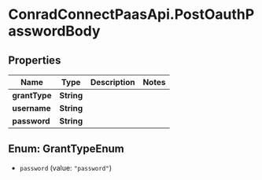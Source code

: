 # ConradConnectPaasApi.PostOauthPasswordBody

## Properties
Name | Type | Description | Notes
------------ | ------------- | ------------- | -------------
**grantType** | **String** |  | 
**username** | **String** |  | 
**password** | **String** |  | 

<a name="GrantTypeEnum"></a>
## Enum: GrantTypeEnum

* `password` (value: `"password"`)

